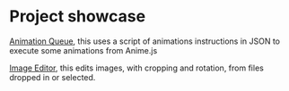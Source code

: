 # Project showcase
[Animation Queue](https://jykng-van.github.io/animation_queue/), this uses a script of animations instructions in JSON to execute some animations from Anime.js <br>

[Image Editor](https://jykng-van.github.io/image_editor/), this edits images, with cropping and rotation, from files dropped in or selected.

